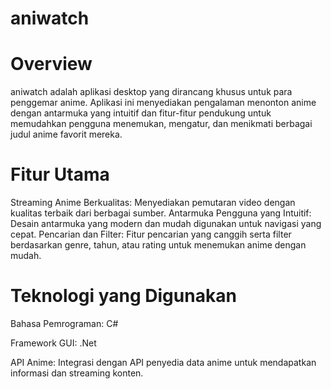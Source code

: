# aniwatch

# Overview
aniwatch adalah aplikasi desktop yang dirancang khusus untuk para penggemar anime. Aplikasi ini menyediakan pengalaman menonton anime dengan antarmuka yang intuitif dan fitur-fitur pendukung untuk memudahkan pengguna menemukan, mengatur, dan menikmati berbagai judul anime favorit mereka.

# Fitur Utama
Streaming Anime Berkualitas: Menyediakan pemutaran video dengan kualitas terbaik dari berbagai sumber.
Antarmuka Pengguna yang Intuitif: Desain antarmuka yang modern dan mudah digunakan untuk navigasi yang cepat.
Pencarian dan Filter: Fitur pencarian yang canggih serta filter berdasarkan genre, tahun, atau rating untuk menemukan anime dengan mudah.

# Teknologi yang Digunakan

Bahasa Pemrograman: C#

Framework GUI: .Net

API Anime: Integrasi dengan API penyedia data anime untuk mendapatkan informasi dan streaming konten.

